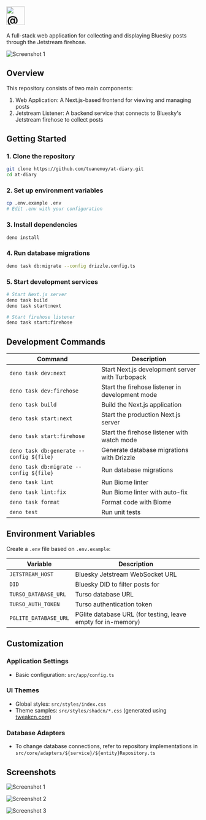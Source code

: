 <h1>
   <img src="./public/images/logo.png" alt="@diary" height="48" />
</h1>

A full-stack web application for collecting and displaying Bluesky posts through the Jetstream firehose.

![Screenshot 1](./public/screenshots/amber-minimal.jpg)

## Overview

This repository consists of two main components:

1. Web Application: A Next.js-based frontend for viewing and managing posts
2. Jetstream Listener: A backend service that connects to Bluesky's Jetstream firehose to collect posts

## Getting Started

### 1. Clone the repository

```bash
git clone https://github.com/tuanemuy/at-diary.git
cd at-diary
```

### 2. Set up environment variables

```bash
cp .env.example .env
# Edit .env with your configuration
```

### 3. Install dependencies

```bash
deno install
```

### 4. Run database migrations

```bash
deno task db:migrate --config drizzle.config.ts
```

### 5. Start development services

```bash
# Start Next.js server
deno task build
deno task start:next

# Start firehose listener
deno task start:firehose
```

## Development Commands

| Command | Description |
|---------|-------------|
| `deno task dev:next` | Start Next.js development server with Turbopack |
| `deno task dev:firehose` | Start the firehose listener in development mode |
| `deno task build` | Build the Next.js application |
| `deno task start:next` | Start the production Next.js server |
| `deno task start:firehose` | Start the firehose listener with watch mode |
| `deno task db:generate --config ${file}` | Generate database migrations with Drizzle |
| `deno task db:migrate --config ${file}` | Run database migrations |
| `deno task lint` | Run Biome linter |
| `deno task lint:fix` | Run Biome linter with auto-fix |
| `deno task format` | Format code with Biome |
| `deno test` | Run unit tests |

## Environment Variables

Create a `.env` file based on `.env.example`:

| Variable | Description |
|----------|-------------|
| `JETSTREAM_HOST` | Bluesky Jetstream WebSocket URL |
| `DID` | Bluesky DID to filter posts for |
| `TURSO_DATABASE_URL` | Turso database URL |
| `TURSO_AUTH_TOKEN` | Turso authentication token |
| `PGLITE_DATABASE_URL` | PGlite database URL (for testing, leave empty for in-memory) |

## Customization

### Application Settings

- Basic configuration: `src/app/config.ts`

### UI Themes

- Global styles: `src/styles/index.css`
- Theme samples: `src/styles/shadcn/*.css` (generated using [tweakcn.com](https://github.com/jnsahaj/tweakcn))

### Database Adapters

- To change database connections, refer to repository implementations in `src/core/adapters/${service}/${entity}Repository.ts`

## Screenshots

![Screenshot 1](./public/screenshots/amber-minimal.jpg)

![Screenshot 2](./public/screenshots/kodama-grove.jpg)

![Screenshot 3](./public/screenshots/neo-brutalism.jpg)
